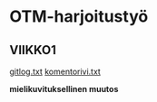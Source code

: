 ﻿# OTM-harjoitustyö


## VIIKKO1
[gitlog.txt](https://github.com/tviivi/otm-harjoitustyo/blob/master/laskarit/viikko1/gitlog.txt)
[komentorivi.txt](https://github.com/tviivi/otm-harjoitustyo/blob/master/laskarit/viikko1/komentorivi.txt)

**mielikuvituksellinen muutos**
